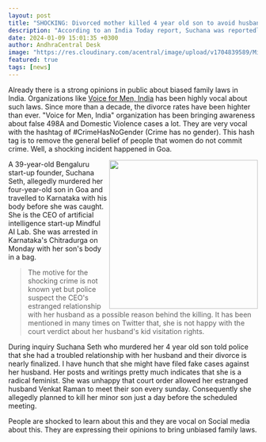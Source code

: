 ```yaml
---
layout: post
title: "SHOCKING: Divorced mother killed 4 year old son to avoid husband visitation rights"
description: "According to an India Today report, Suchana was reportedly unhappy with a court order allowing her estranged husband to meet their son every Sunday. She allegedly planned to kill her son just a day before the scheduled meeting."
date: 2024-01-09 15:01:35 +0300
author: AndhraCentral Desk
image: "https://res.cloudinary.com/acentral/image/upload/v1704839589/Misc/a3d6bb6e17410c0ecd1b037e128c6a882e05a58df5b7e9db719896bea3d452e0_jwfibo.webp"
featured: true
tags: [news]
---
```


Already there is a strong opinions in public about biased family laws in India. Organizations like [Voice for Men, India](https://voiceformenindia.com) has been highly vocal about such laws. Since more than a decade, the divorce rates have been highter than ever. "Voice for Men, India" organization has been bringing awareness about false 498A and Domestic Violence cases a lot. They are very vocal with the hashtag of #CrimeHasNoGender (Crime has no gender). This hash tag is to remove the general belief of people that women do not commit crime. Well, a shocking incident happened in Goa.

<img src="https://res.cloudinary.com/acentral/image/upload/v1704840883/Misc/seth_e8wgot.jpg" loading="lazy" align="right" width="300">

A 39-year-old Bengaluru start-up founder, Suchana Seth, allegedly murdered her four-year-old son in Goa and travelled to Karnataka with his body before she was caught. She is the CEO of artificial intelligence start-up Mindful AI Lab. She was arrested in Karnataka's Chitradurga on Monday with her son's body in a bag.

> The motive for the shocking crime is not known yet but police suspect the CEO's estranged relationship with her husband as a possible reason behind the killing. It has been mentioned in many times on Twitter that, she is not happy with the court verdict about her husband's kid visitation rights. 

During inquiry Suchana Seth who murdered her 4 year old son told police that she had a troubled relationship with her husband and their divorce is nearly finalized. I have hunch that she might have filed fake cases against her husband. Her posts and writings pretty much indicates that she is a radical feminist.  She was unhappy that court order allowed her estranged husband Venkat Raman to meet their son every sunday. Consequently she allegedly planned to kill her minor son just a day before the scheduled meeting. 

People are shocked to learn about this and they are vocal on Social media about this. They are expressing their opinions to bring unbiased family laws.